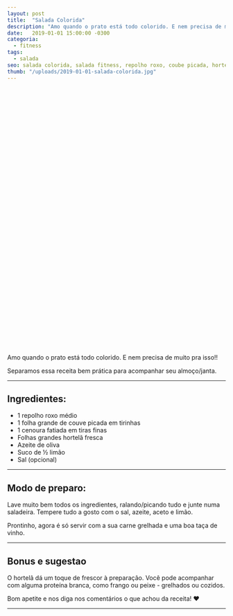 ```yaml
---
layout: post
title:  "Salada Colorida"
description: "Amo quando o prato está todo colorido. E nem precisa de muito pra isso!! Separamos essa receita bem prática para acompanhar seu almoço/janta."
date:   2019-01-01 15:00:00 -0300
categoria:
  - fitness
tags:
  - salada
seo: salada colorida, salada fitness, repolho roxo, coube picada, hortela fresca, azeite, suco de limao
thumb: "/uploads/2019-01-01-salada-colorida.jpg"
---
```


<div class="adsLeft">
<ins class="adsbygoogle"
     style="display:inline-block;width:160px;height:600px"
     data-ad-client="ca-pub-8078000237589807"
     data-ad-slot="3534346713"></ins>
<script>
(adsbygoogle = window.adsbygoogle || []).push({});
</script>
</div>

Amo quando o prato está todo colorido. E nem precisa de muito pra isso!!

Separamos essa receita bem prática para acompanhar seu almoço/janta.

---

## Ingredientes:
  - 1 repolho roxo médio
  - 1 folha grande de couve picada em tirinhas
  - 1 cenoura fatiada em tiras finas
  - Folhas grandes hortelã fresca
  - Azeite de oliva
  - Suco de ½ limão
  - Sal (opcional)

---

## Modo de preparo:
Lave muito bem todos os ingredientes, ralando/picando tudo e junte numa saladeira. Tempere tudo a gosto com o sal, azeite, aceto e limão.

Prontinho, agora é só servir com a sua carne grelhada e uma boa taça de vinho.

---

## Bonus e sugestao
O hortelã dá um toque de frescor à preparação. Você pode acompanhar com alguma proteína branca, como frango ou peixe - grelhados ou cozidos.

Bom apetite e nos diga nos comentários o que achou da receita! ❤️

---

<div class="adsRight">

</div>
